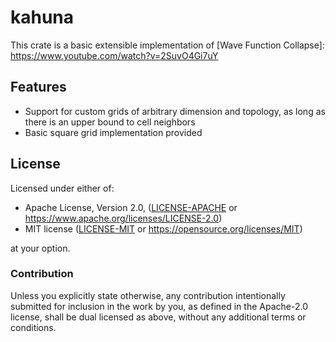 kahuna
======

This crate is a basic extensible implementation of [Wave Function Collapse]: https://www.youtube.com/watch?v=2SuvO4Gi7uY

## Features

- Support for custom grids of arbitrary dimension and topology, as long as there is an upper bound to cell neighbors
- Basic square grid implementation provided

## License

Licensed under either of:

 * Apache License, Version 2.0, ([LICENSE-APACHE](LICENSE-APACHE) or https://www.apache.org/licenses/LICENSE-2.0)
 * MIT license ([LICENSE-MIT](LICENSE-MIT) or https://opensource.org/licenses/MIT)

at your option.

### Contribution

Unless you explicitly state otherwise, any contribution intentionally submitted
for inclusion in the work by you, as defined in the Apache-2.0 license, shall be dual licensed as above, without any
additional terms or conditions.